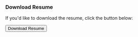 
<!-- <iframe src="/resume.pdf" width="100%" height="600px" alt="cv">
   
</iframe> -->

### Download Resume

If you'd like to download the resume, click the button below:

<a href="/resume.pdf" download>
  <button class="download-btn">Download Resume</button>
</a>

